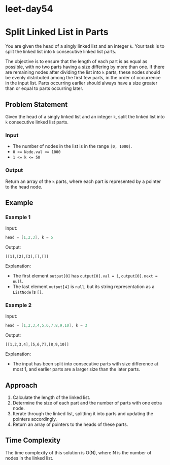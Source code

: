 # leet-day54

# Split Linked List in Parts

You are given the head of a singly linked list and an integer `k`. Your task is to split the linked list into `k` consecutive linked list parts. 

The objective is to ensure that the length of each part is as equal as possible, with no two parts having a size differing by more than one. If there are remaining nodes after dividing the list into `k` parts, these nodes should be evenly distributed among the first few parts, in the order of occurrence in the input list. Parts occurring earlier should always have a size greater than or equal to parts occurring later.

## Problem Statement

Given the head of a singly linked list and an integer `k`, split the linked list into `k` consecutive linked list parts.

### Input

- The number of nodes in the list is in the range `[0, 1000]`.
- `0 <= Node.val <= 1000`
- `1 <= k <= 50`

### Output

Return an array of the `k` parts, where each part is represented by a pointer to the head node.

## Example

### Example 1

Input:
```cpp
head = [1,2,3], k = 5
```

Output:
```
[[1],[2],[3],[],[]]
```

Explanation:
- The first element `output[0]` has `output[0].val = 1`, `output[0].next = null`.
- The last element `output[4]` is `null`, but its string representation as a `ListNode` is `[]`.

### Example 2

Input:
```cpp
head = [1,2,3,4,5,6,7,8,9,10], k = 3
```

Output:
```
[[1,2,3,4],[5,6,7],[8,9,10]]
```

Explanation:
- The input has been split into consecutive parts with size difference at most 1, and earlier parts are a larger size than the later parts.

## Approach

1. Calculate the length of the linked list.
2. Determine the size of each part and the number of parts with one extra node.
3. Iterate through the linked list, splitting it into parts and updating the pointers accordingly.
4. Return an array of pointers to the heads of these parts.

## Time Complexity

The time complexity of this solution is O(N), where N is the number of nodes in the linked list.

